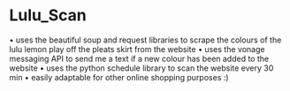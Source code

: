 # Lulu_Scan
•	uses the beautiful soup and request libraries to scrape the colours of the lulu lemon play off the pleats skirt from the website
•	uses the vonage messaging API to send me a text if a new colour has been added to the website
•	uses the python schedule library to scan the website every 30 min
•	easily adaptable for other online shopping purposes :)


